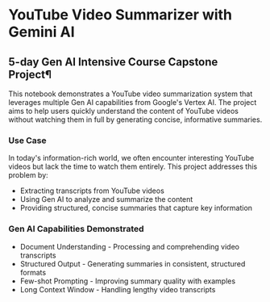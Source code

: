 # YouTube Video Summarizer with Gemini AI
## 5-day Gen AI Intensive Course Capstone Project¶

This notebook demonstrates a YouTube video summarization system that leverages multiple Gen AI capabilities from Google's Vertex AI. The project aims to help users quickly understand the content of YouTube videos without watching them in full by generating concise, informative summaries.

### Use Case
In today's information-rich world, we often encounter interesting YouTube videos but lack the time to watch them entirely. This project addresses this problem by:

- Extracting transcripts from YouTube videos
- Using Gen AI to analyze and summarize the content
- Providing structured, concise summaries that capture key information

### Gen AI Capabilities Demonstrated

- Document Understanding - Processing and comprehending video transcripts
- Structured Output - Generating summaries in consistent, structured formats
- Few-shot Prompting - Improving summary quality with examples
- Long Context Window - Handling lengthy video transcripts
